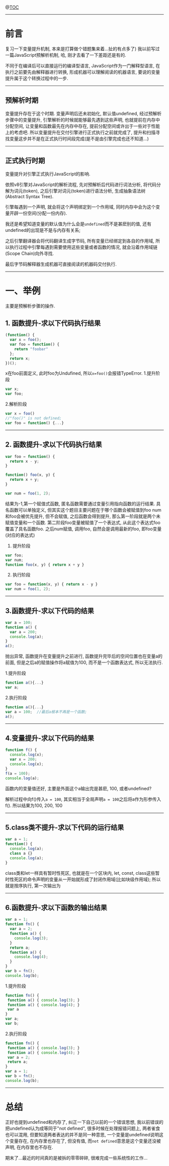 @[TOC](文章目录)

---

# 前言
复习一下变量提升机制, 本来是打算做个错题集来着...扯的有点多了)
我以前写过一篇JavaScript预解析机制, 哈, 刚才去看了一下差距还是有的.

不同于在编译后可以直接运行的编译型语言, JavaScript作为一门解释型语言, 在执行之前要先由解释器进行转换, 形成机器可以理解阅读的机器语言, 要说的变量提升属于这个转换过程中的一步.

---

## 预解析时期
变量提升存在于这个时期.
变量声明后还未初始化, 默认值undefined, 经过预解析步骤中的变量提升, 引擎解析的时候就能够最先遇到这些声明, 也就提前在内存中分配空间, 让变量和函数最先在内存中存在, 提前分配空间或许出于一些对于性能上的考虑吧. 
所以变量提升在交付引擎进行正式执行之前就完成了, 提升和扫描寻找变量这步并不是在正式执行时间段完成(是不是由引擎完成也还不知道...)

---

## 正式执行时期
变量提升对引擎正式执行JavaScript的影响.

依照v8引擎对JavaScript的解析流程, 先对预解析后代码进行词法分析, 将代码分解为词元(token), 之后引擎对词元(token)进行语法分析, 生成抽象语法树(Abstract Syntax Tree).

引擎每遇到一个声明, 就会将这个声明绑定到一个作用域, 同时内存中会为这个变量开辟一份空间(分配一份内存).

我还是希望知道变量的默认值为什么会是`undefined`而不是甚麽别的值, 还有undefined的出现是不是与内存有关系;

之后引擎翻译器会将代码翻译生成字节码, 所有变量已经绑定到各自的作用域, 所以执行过程中引擎每遇到需要使用这些变量或者函数的情况, 就会沿着作用域链(Scope Chain)向外寻找.

最后字节码解释器生成机器可直接阅读的机器码交付执行.

---

# 一、举例
主要是预解析步骤的操作.

## 1. 函数提升-求以下代码执行结果
```javascript
(function() {
  var x = foo();
  var foo = function() {
    return "foobar"
  };
  return x;
})();
```
x在foo前面定义, 此时foo为Undufined, 所以`x=foo()`会报错TypeError.
1.提升阶段
```javascript
var x;
var foo;
```
2.解析阶段

```javascript
var x = foo()
//"foo()" is not defined;
var foo = function() {...}
```

---

## 2. 函数提升-求以下代码执行结果

```javascript
var foo = function() {
  return x - y;
}

function() foo(x, y) {
  return x + y;
}

var num = foo(1, 2);
```
结果为-1,第一个赋值式函数, 匿名函数需要通过变量引用指向函数的运行结果.
具名函数可以单独定义, 但其实这个题目主要问题在于哪个函数会被赋值到foo
num和foo会被优先提升, 但不会赋值, 之后函数会得到提升, 那么第一阶段就是两个未赋值变量和一个函数.
第二阶段foo变量被赋值了一个表达式, 从此这个表达式foo覆盖了具名函数foo.
之后num赋值, 调用foo, 自然会是调用最新的foo, 即foo变量(对应的表达式)

1. 提升阶段
```javascript
var foo;
var num;
function foo(x, y) { return x + y }
```

2. 执行阶段
```javascript
var foo = function(x, y) { return x - y }
var num = foo(1, 2);
```

---

## 3.函数提升-求以下代码的结果
```javascript
var a = 100;
function a() {
  var a = 200;
  console.log(a);
}
a();
```

抛出异常, 函数提升在变量提升之前进行, 函数提升完毕后的空间位置也在变量a的前面, 但是之后a的赋值操作将a赋值为100, 而不是一个函数表达式, 所以无法执行.

1.提升阶段
```javascript
function a(){...} 
var a;
```

2.执行阶段
```javascript
function a(){...}
var a = 100;  //最后a根本不再是一个函数;
a();
```

---

## 4.变量提升-求以下代码的结果

```javascript
function f() {
  console.log(x);
  var x = 200;
  console.log(x);
}
f(a = 100);
console.log(a);
```
函数内的变量值还好, 主要是外面这个a输出完是甚麽, 100, 或者undefined?

解析过程中向f()传入`a = 100`, 其实相当于全局声明`a = 100`之后将a作为形参传入f().
所以结果为100, 200, 100

---

## 5.class类不提升-求以下代码的运行结果

```javascript
var a = 1;
function() {
  console.log(a);
  class a {}
  console.log(a);
}
```
class类和let一样具有暂时性死区, 也就是在一个区块内, let, const, class这些暂时性死区的命令声明的变量从一开始就形成了封闭作用域(比如块级作用域);
所以就是按序执行, 第一次输出为

---

## 6.函数提升-求以下函数的输出结果

```javascript
var a = 1;
function fn() {
  var a = 2;
  function a() {
    console.log(3);
  }
  return a;
  function a() {
    console.log(4);
  }
}
var b = fn();
console.log(b);
```

1.提升阶段
```javascript
function fn() {
 function a() { console.log(3); }
 function a() { console.log(4); }
 var a
}
var a;
var b;
```

2.执行阶段
```javascript
function fn() {
 function a() { console.log(3); }
 function a() { console.log(4); }
 var a = 2;
 return a;
}
var a = 1;
var b = fn();
console.log(b);
```

---

# 总结
正好也提到undefined和内存了, 纠正一下自己以前的一个错误思想, 我以前错误的把undefined认为成等同于"not defined", 很多时候在处理报错问题上, 两者雀食也可以混用, 但要知道两者表达的并不是同一种意思, 一个变量是undefined说明这个变量存在, 在内存里也存在了, 但没有值, 而`not defined`意思是这个变量还没被声明, 在内存里也不存在.

期末了...最近的时间真的是被拆的零零碎碎, 很难完成一些系统性的工作...
